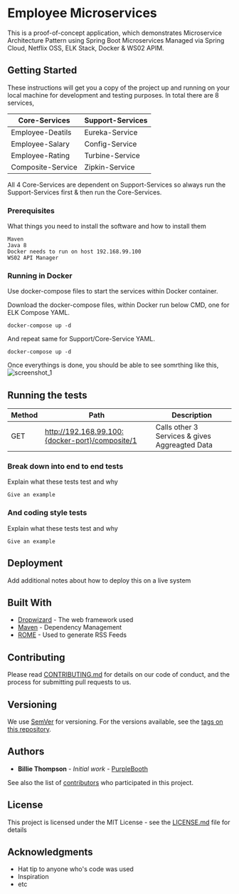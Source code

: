 # Employee Microservices

This is a proof-of-concept application, which demonstrates Microservice Architecture Pattern using Spring Boot Microservices Managed via Spring Cloud, Netflix OSS, ELK Stack, Docker & WS02 APIM.

## Getting Started

These instructions will get you a copy of the project up and running on your local machine for development and testing purposes.
In total there are 8 services,

| Core-Services     | Support-Services | 
| ----------------- |------------------| 
| Employee-Deatils  |Eureka-Service    |
| Employee-Salary   |Config-Service    |
| Employee-Rating   |Turbine-Service   |
| Composite-Service |Zipkin-Service    |

All 4 Core-Services are dependent on Support-Services so always run the Support-Services first & then run the Core-Services.

### Prerequisites

What things you need to install the software and how to install them

```
Maven
Java 8
Docker needs to run on host 192.168.99.100
WS02 API Manager
```

### Running in Docker

Use docker-compose files to start the services within Docker container.

Download the docker-compose files, within Docker run below CMD, one for ELK Compose YAML.

```
docker-compose up -d
```

And repeat same for Support/Core-Service YAML.

```
docker-compose up -d
```
Once everythings is done, you should be able to see somrthing like this,
![screenshot_1](https://user-images.githubusercontent.com/28925814/31579483-08951ddc-b155-11e7-9a0a-035d3bae61d9.jpg)

## Running the tests

| Method            | Path                                              | Description                                   |
| ----------------- |---------------------------------------------------|-----------------------------------------------|
|GET                |http://192.168.99.100:{docker-port}/composite/1    | Calls other 3 Services & gives Aggreagted Data|


### Break down into end to end tests

Explain what these tests test and why

```
Give an example
```

### And coding style tests

Explain what these tests test and why

```
Give an example
```

## Deployment

Add additional notes about how to deploy this on a live system

## Built With

* [Dropwizard](http://www.dropwizard.io/1.0.2/docs/) - The web framework used
* [Maven](https://maven.apache.org/) - Dependency Management
* [ROME](https://rometools.github.io/rome/) - Used to generate RSS Feeds

## Contributing

Please read [CONTRIBUTING.md](https://gist.github.com/PurpleBooth/b24679402957c63ec426) for details on our code of conduct, and the process for submitting pull requests to us.

## Versioning

We use [SemVer](http://semver.org/) for versioning. For the versions available, see the [tags on this repository](https://github.com/your/project/tags). 

## Authors

* **Billie Thompson** - *Initial work* - [PurpleBooth](https://github.com/PurpleBooth)

See also the list of [contributors](https://github.com/your/project/contributors) who participated in this project.

## License

This project is licensed under the MIT License - see the [LICENSE.md](LICENSE.md) file for details

## Acknowledgments

* Hat tip to anyone who's code was used
* Inspiration
* etc
